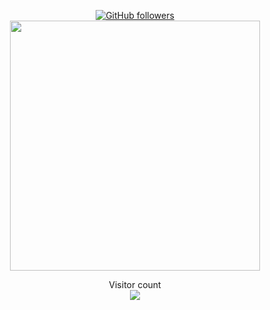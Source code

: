 <p align="center" width="100%">
  <a href="https://github.com/realKazehaya">
  <img src="https://img.shields.io/github/followers/realKazehaya?style=flat-square&label=Github%20Followers" alt="GitHub followers"/>
   </a><br />

<img align="center" src="https://github-readme-stats.vercel.app/api/top-langs/?username=realKazehaya&layout=compact&theme=react&langs_count=4" width="400"/>

<p align="center">
  Visitor count<br>
  <img src="https://profile-counter.glitch.me/realKazehaya/count.svg" />
</p>
